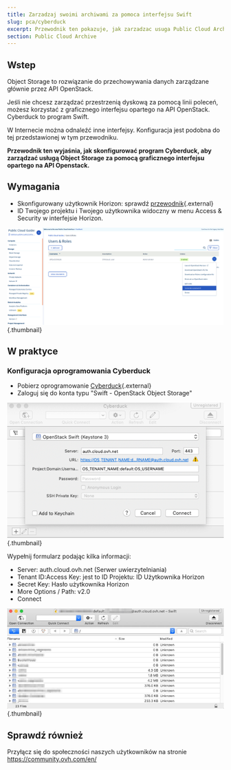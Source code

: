```yaml
---
title: Zarzadzaj swoimi archiwami za pomoca interfejsu Swift
slug: pca/cyberduck
excerpt: Przewodnik ten pokazuje, jak zarzadzac usuga Public Cloud Archive.
section: Public Cloud Archive
---
```



## Wstep

Object Storage to rozwiązanie do przechowywania danych zarządzane głównie przez API OpenStack.

Jeśli nie chcesz zarządzać przestrzenią dyskową za pomocą linii poleceń, możesz korzystać z graficznego interfejsu opartego na API OpenStack. Cyberduck to program Swift.

W Internecie można odnaleźć inne interfejsy. Konfiguracja jest podobna do tej przedstawionej w tym przewodniku.

**Przewodnik ten wyjaśnia, jak skonfigurować program Cyberduck, aby zarządzać usługą Object Storage za pomocą graficznego interfejsu opartego na API Openstack.**


## Wymagania

- Skonfigurowany użytkownik Horizon:  sprawdź [przewodnik](../../public-cloud/tworzenie_dostepu_do_interfejsu_horizon/){.external}
- ID Twojego projektu i Twojego użytkownika widoczny w menu Access & Security w interfejsie Horizon.


![projet](images/project.png){.thumbnail}

## W praktyce

### Konfiguracja oprogramowania Cyberduck

- Pobierz oprogramowanie [Cyberduck](https://cyberduck.io/){.external}
- Zaloguj się do konta typu  "Swift - OpenStack Object Storage"


![configuration](images/Cyberduck.png){.thumbnail}

Wypełnij formularz podając kilka informacji:

- Server: auth.cloud.ovh.net (Serwer uwierzytelniania)
- Tenant ID:Access Key: jest to ID Projektu: ID Użytkownika Horizon
- Secret Key: Hasło użytkownika Horizon
- More Options / Path: v2.0
- Connect


![connexion](images/img_2756.jpg){.thumbnail}

## Sprawdź również

Przyłącz się do społeczności naszych użytkowników na stronie <https://community.ovh.com/en/>
